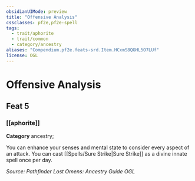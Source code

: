 ```yaml
---
obsidianUIMode: preview
title: "Offensive Analysis"
cssclasses: pf2e,pf2e-spell
tags:
  - trait/aphorite
  - trait/common
  - category/ancestry
aliases: "Compendium.pf2e.feats-srd.Item.HCxmS8QGHL5O7LUf"
license: OGL
---
```

# Offensive Analysis
## Feat 5
### [[aphorite]]

**Category** ancestry; 




You can enhance your senses and mental state to consider every aspect of an attack. You can cast [[Spells/Sure Strike|Sure Strike]] as a divine innate spell once per day.

*Source: Pathfinder Lost Omens: Ancestry Guide*
*OGL*